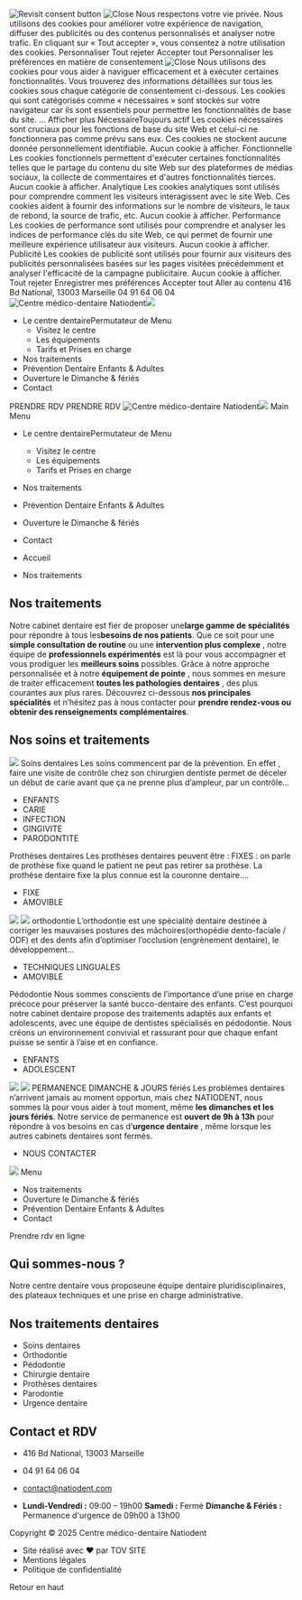 ![Revisit consent button](https://natiodent.com/wp-content/plugins/cookie-law-info/lite/frontend/images/revisit.svg)
![Close](https://natiodent.com/wp-content/plugins/cookie-law-info/lite/frontend/images/close.svg)
Nous respectons votre vie privée.
Nous utilisons des cookies pour améliorer votre expérience de navigation, diffuser des publicités ou des contenus personnalisés et analyser notre trafic. En cliquant sur « Tout accepter », vous consentez à notre utilisation des cookies.
Personnaliser Tout rejeter Accepter tout
Personnaliser les préférences en matière de consentement ![Close](https://natiodent.com/wp-content/plugins/cookie-law-info/lite/frontend/images/close.svg)
Nous utilisons des cookies pour vous aider à naviguer efficacement et à exécuter certaines fonctionnalités. Vous trouverez des informations détaillées sur tous les cookies sous chaque catégorie de consentement ci-dessous.
Les cookies qui sont catégorisés comme « nécessaires » sont stockés sur votre navigateur car ils sont essentiels pour permettre les fonctionnalités de base du site. ... Afficher plus
NécessaireToujours actif
Les cookies nécessaires sont cruciaux pour les fonctions de base du site Web et celui-ci ne fonctionnera pas comme prévu sans eux. Ces cookies ne stockent aucune donnée personnellement identifiable.
Aucun cookie à afficher.
Fonctionnelle
Les cookies fonctionnels permettent d'exécuter certaines fonctionnalités telles que le partage du contenu du site Web sur des plateformes de médias sociaux, la collecte de commentaires et d'autres fonctionnalités tierces.
Aucun cookie à afficher.
Analytique
Les cookies analytiques sont utilisés pour comprendre comment les visiteurs interagissent avec le site Web. Ces cookies aident à fournir des informations sur le nombre de visiteurs, le taux de rebond, la source de trafic, etc.
Aucun cookie à afficher.
Performance
Les cookies de performance sont utilisés pour comprendre et analyser les indices de performance clés du site Web, ce qui permet de fournir une meilleure expérience utilisateur aux visiteurs.
Aucun cookie à afficher.
Publicité
Les cookies de publicité sont utilisés pour fournir aux visiteurs des publicités personnalisées basées sur les pages visitées précédemment et analyser l'efficacité de la campagne publicitaire.
Aucun cookie à afficher.
Tout rejeter  Enregistrer mes préférences  Accepter tout 
Aller au contenu
416 Bd National, 13003 Marseille
04 91 64 06 04
![Centre médico-dentaire Natiodent](https://natiodent.com/wp-content/uploads/2023/05/Logo-PNG-1.png)![](https://natiodent.com/wp-content/uploads/2023/05/Logo-PNG.png)
  * Le centre dentairePermutateur de Menu
    * Visitez le centre
    * Les équipements
    * Tarifs et Prises en charge
  * Nos traitements
  * Prévention Dentaire Enfants & Adultes
  * Ouverture le Dimanche & fériés
  * Contact


PRENDRE RDV
PRENDRE RDV
![Centre médico-dentaire Natiodent](https://natiodent.com/wp-content/uploads/2023/05/Logo-PNG-1.png)![](https://natiodent.com/wp-content/uploads/2023/05/Logo-PNG.png)
Main Menu
  * Le centre dentairePermutateur de Menu
    * Visitez le centre
    * Les équipements
    * Tarifs et Prises en charge
  * Nos traitements
  * Prévention Dentaire Enfants & Adultes
  * Ouverture le Dimanche & fériés
  * Contact


  * Accueil
  * Nos traitements


##  Nos traitements 
Notre cabinet dentaire est fier de proposer une**large gamme de spécialités** pour répondre à tous les**besoins de nos patients**. Que ce soit pour une **simple consultation de routine** ou une **intervention plus complexe** , notre équipe de **professionnels expérimentés** est là pour vous accompagner et vous prodiguer les **meilleurs soins** possibles. Grâce à notre approche personnalisée et à notre **équipement de pointe** , nous sommes en mesure de traiter efficacement **toutes les pathologies dentaires** , des plus courantes aux plus rares. Découvrez ci-dessous **nos principales spécialités** et n’hésitez pas à nous contacter pour **prendre rendez-vous ou obtenir des renseignements complémentaires**.
## Nos soins et traitements
![](https://natiodent.com/wp-content/uploads/2023/05/soins-dentaires.jpeg)
Soins dentaires
Les soins commencent par de la prévention. En effet , faire une visite de contrôle chez son chirurgien dentiste permet de déceler un début de carie avant que ça ne prenne plus d’ampleur, par un contrôle… 
  * ENFANTS
  * CARIE
  * INFECTION
  * GINGIVITE
  * PARODONTITE


Prothèses dentaires
Les prothèses dentaires peuvent être : FIXES : on parle de prothèse fixe quand le patient ne peut pas retirer sa prothèse. La prothèse dentaire fixe la plus connue est la couronne dentaire…. 
  * FIXE
  * AMOVIBLE


![](https://natiodent.com/wp-content/uploads/2023/05/protheses-dentaires.jpg)
![](https://natiodent.com/wp-content/uploads/2023/05/orthodontie.jpg)
orthodontie
L’orthodontie est une spécialité dentaire destinée à corriger les mauvaises postures des mâchoires(orthopédie dento-faciale / ODF) et des dents afin d’optimiser l’occlusion (engrènement dentaire), le développement… 
  * TECHNIQUES LINGUALES
  * AMOVIBLE


Pédodontie
Nous sommes conscients de l’importance d’une prise en charge précoce pour préserver la santé bucco-dentaire des enfants. C’est pourquoi notre cabinet dentaire propose des traitements adaptés aux enfants et adolescents, avec une équipe de dentistes spécialisés en pédodontie. Nous créons un environnement convivial et rassurant pour que chaque enfant puisse se sentir à l’aise et en confiance. 
  * ENFANTS
  * ADOLESCENT


![](https://natiodent.com/wp-content/uploads/2023/05/pedodonties.webp)
![](https://natiodent.com/wp-content/uploads/2023/05/urgences_dentaires.webp)
PERMANENCE DIMANCHE & JOURS fériés
Les problèmes dentaires n’arrivent jamais au moment opportun, mais chez NATIODENT, nous sommes là pour vous aider à tout moment, même **les dimanches et les jours fériés**.
Notre service de permanence est **ouvert de 9h à 13h** pour répondre à vos besoins en cas d’**urgence dentaire** , même lorsque les autres cabinets dentaires sont fermés.
  * NOUS CONTACTER


![](https://natiodent.com/wp-content/uploads/2023/05/Logo-PNG-1.png)
Menu
  * Nos traitements
  * Ouverture le Dimanche & fériés
  * Prévention Dentaire Enfants & Adultes
  * Contact


Prendre rdv en ligne
## Qui sommes-nous ?
Notre centre dentaire vous proposeune équipe dentaire pluridisciplinaires, des plateaux techniques et une prise en charge administrative.
## Nos traitements dentaires
  * Soins dentaires
  * Orthodontie
  * Pédodontie
  * Chirurgie dentaire
  * Prothèses dentaires
  * Parodontie
  * Urgence dentaire


## Contact et RDV
  * 416 Bd National, 13003 Marseille
  * 04 91 64 06 04
  * contact@natiodent.com


  * **Lundi-Vendredi :** 09:00 – 19h00 **Samedi :** Fermé **Dimanche & Fériés :** Permanence d'urgence de 09h00 à 13h00


Copyright © 2025 Centre médico-dentaire Natiodent
  * Site réalisé avec ❤️ par TOV SITE
  * Mentions légales
  * Politique de confidentialité 


Retour en haut
